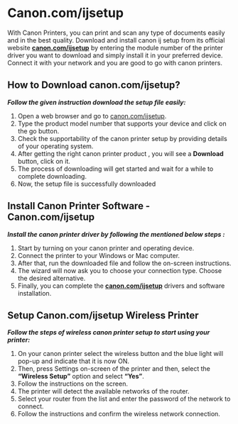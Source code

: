 # Canon.com/ijsetup 

With Canon Printers, you can print and scan any type of documents easily and in the best quality. Download and install canon ij setup from its official website **[canon.com/ijsetup](https://comijcanonsetup.github.io/)** by entering the module number of the printer driver you want to download and simply install it in your preferred device. Connect it with your network and you are good to go with canon printers.


## How to Download canon.com/ijsetup?

**_Follow the given instruction download the setup file easily:_**

1. Open a web browser and go to [canon.com/ijsetup](https://comijcanonsetup.github.io/).
2. Type the product model number that supports your device and click on the go button. 
3. Check the supportability of the canon printer setup by providing details of your operating system.
4. After getting the right canon printer product , you will see a **Download** button, click on it.
5. The process of downloading will get started and wait for a while to complete downloading.
6. Now, the setup file is successfully downloaded


##  Install Canon Printer Software - Canon.com/ijsetup

**_Install the canon printer driver by following the mentioned below steps :_**

1. Start by turning on your canon printer and operating device.
2. Connect the printer to your Windows or Mac computer. 
3. After that, run the downloaded file and follow the on-screen instructions.
4. The wizard will now ask you to choose your connection type. Choose the desired alternative.
5. Finally, you can complete the **[canon.com/ijsetup](https://comijcanonsetup.github.io/)** drivers and software installation.



##  Setup Canon.com/ijsetup Wireless Printer 

**_Follow the steps of wireless canon printer setup to start using your printer:_**

1. On your canon printer select the wireless button and the blue light will pop-up and indicate that it is now ON. 
2. Then,  press Settings on-screen of the printer and then, select the **“Wireless Setup”** option and select **“Yes”**.
3. Follow the instructions on the screen.
4. The printer will detect the available networks of the router.
5. Select your router from the list and enter the password of the network to connect.
6. Follow the instructions and confirm the wireless network connection.
